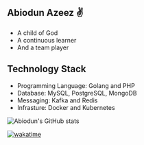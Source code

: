 ## Abiodun Azeez ✌️

- A child of God
- A continuous learner
- And a team player

## Technology Stack

- Programming Language: Golang and PHP
- Database: MySQL, PostgreSQL, MongoDB
- Messaging: Kafka and Redis
- Infrasture: Docker and Kubernetes

![Abiodun's GitHub stats](https://github-readme-stats.vercel.app/api?username=iamhabbeboy&count_private=true)

[![wakatime](https://wakatime.com/badge/user/d5da7c45-9fb8-4bcc-bf8c-994401269702.svg)](https://wakatime.com/@d5da7c45-9fb8-4bcc-bf8c-994401269702)
